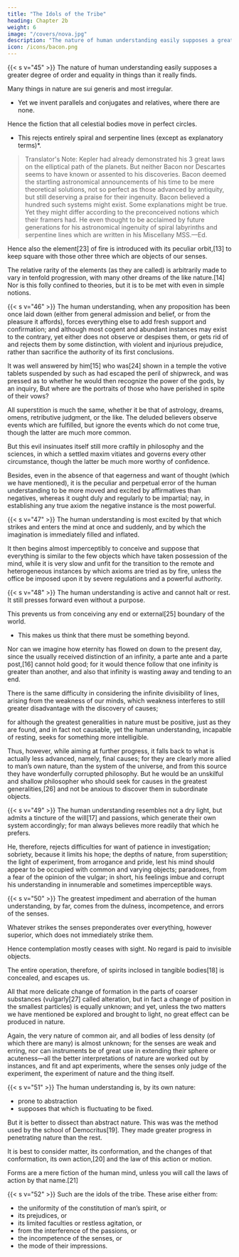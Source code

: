 ```yaml
---
title: "The Idols of the Tribe"
heading: Chapter 2b
weight: 6
image: "/covers/nova.jpg"
description: "The nature of human understanding easily supposes a greater degree of order and equality in things than it really finds"
icon: /icons/bacon.png
---
```



<!-- ## The Idols of the Tribe -->

{{< s v="45" >}} The nature of human understanding easily supposes a greater degree of order and equality in things than it really finds. 

Many things in nature are sui generis and most irregular.
- Yet we invent parallels and conjugates and relatives, where there are none. 

Hence the fiction that all celestial bodies move in perfect circles. 
- This rejects entirely spiral and serpentine lines (except as explanatory terms)*.


> Translator's Note: Kepler had already demonstrated his 3 great laws on the elliptical path of the planets. But neither Bacon nor Descartes seems to have known or assented to his discoveries. Bacon  deemed the startling astronomical announcements of his time to be mere theoretical solutions, not so perfect as those advanced by antiquity, but still deserving a praise for their ingenuity. Bacon believed a hundred such systems might exist. Some explanations might be true. Yet they might differ according to the preconceived notions which their framers had. He even thought to be acclaimed by future generations for his astronomical ingenuity of spiral labyrinths and serpentine lines which are written in his Miscellany MSS.—Ed.

<!-- , and, as Ptolemy had labored by means of epicycles and eccentrics, and Kepler with ellipses, to explain the laws of planetary motion, Bacon thought the mystery would unfold itself quite as philosophically through  -->

Hence also the element[23] of fire is introduced with its peculiar orbit,[13] to keep square with those other three which are objects of our senses. 

The relative rarity of the elements (as they are called) is arbitrarily made to vary in tenfold progression, with many other dreams of the like nature.[14] Nor is this folly confined to theories, but it is to be met with even in simple notions.


{{< s v="46" >}} The human understanding, when any proposition has been once laid down (either from general admission and belief, or from the pleasure it affords), forces everything else to add fresh support and confirmation; and although most cogent and abundant instances may exist to the contrary, yet either does not observe or despises them, or gets rid of and rejects them by some distinction, with violent and injurious prejudice, rather than sacrifice the authority of its first conclusions. 

It was well answered by him[15] who was[24] shown in a temple the votive tablets suspended by such as had escaped the peril of shipwreck, and was pressed as to whether he would then recognize the power of the gods, by an inquiry, But where are the portraits of those who have perished in spite of their vows?

All superstition is much the same, whether it be that of astrology, dreams, omens, retributive judgment, or the like. The deluded believers observe events which are fulfilled, but ignore the events which do not come true, though the latter are much more common.

But this evil insinuates itself still more craftily in philosophy and the sciences, in which a settled maxim vitiates and governs every other circumstance, though the latter be much more worthy of confidence. 

Besides, even in the absence of that eagerness and want of thought (which we have mentioned), it is the peculiar and perpetual error of the human understanding to be more moved and excited by affirmatives than negatives, whereas it ought duly and regularly to be impartial; nay, in establishing any true axiom the negative instance is the most powerful.


{{< s v="47" >}} The human understanding is most excited by that which strikes and enters the mind at once and suddenly, and by which the imagination is immediately filled and inflated. 

It then begins almost imperceptibly to conceive and suppose that everything is similar to the few objects which have taken possession of the mind, while it is very slow and unfit for the transition to the remote and heterogeneous instances by which axioms are tried as by fire, unless the office be imposed upon it by severe regulations and a powerful authority.


{{< s v="48" >}} The human understanding is active and cannot halt or rest. It still presses forward even without a purpose. 

This prevents us from conceiving any end or external[25] boundary of the world.
- This makes us <!--  It seems necessarily to occur to us --> think that there must be something beyond. 

Nor can we imagine how eternity has flowed on down to the present day, since the usually received distinction of an infinity, a parte ante and a parte post,[16] cannot hold good; for it would thence follow that one infinity is greater than another, and also that infinity is wasting away and tending to an end.

There is the same difficulty in considering the infinite divisibility of lines, arising from the weakness of our minds, which weakness interferes to still greater disadvantage with the discovery of causes; 

for although the greatest generalities in nature must be positive, just as they are found, and in fact not causable, yet the human understanding, incapable of resting, seeks for something more intelligible. 

Thus, however, while aiming at further progress, it falls back to what is actually less advanced, namely, final causes; for they are clearly more allied to man’s own nature, than the system of the universe, and from this source they have wonderfully corrupted philosophy. But he would be an unskilful and shallow philosopher who should seek for causes in the greatest generalities,[26] and not be anxious to discover them in subordinate objects.


{{< s v="49" >}} The human understanding resembles not a dry light, but admits a tincture of the will[17] and passions, which generate their own system accordingly; for man always believes more readily that which he prefers.

He, therefore, rejects difficulties for want of patience in investigation; sobriety, because it limits his hope; the depths of nature, from superstition; the light of experiment, from arrogance and pride, lest his mind should appear to be occupied with common and varying objects; paradoxes, from a fear of the opinion of the vulgar; in short, his feelings imbue and corrupt his understanding in innumerable and sometimes imperceptible ways.


{{< s v="50" >}} The greatest impediment and aberration of the human understanding, by far, comes from the dulness, incompetence, and errors of the senses.

Whatever strikes the senses preponderates over everything, however superior, which does not immediately strike them. 

Hence contemplation mostly ceases with sight. No regard is paid to invisible objects.

The entire operation, therefore, of spirits inclosed in tangible bodies[18] is concealed, and escapes us.

All that more delicate change of formation in the parts of coarser substances (vulgarly[27] called alteration, but in fact a change of position in the smallest particles) is equally unknown; and yet, unless the two matters we have mentioned be explored and brought to light, no great effect can be produced in nature. 

Again, the very nature of common air, and all bodies of less density (of which there are many) is almost unknown; for the senses are weak and erring, nor can instruments be of great use in extending their sphere or acuteness—all the better interpretations of nature are worked out by instances, and fit and apt experiments, where the senses only judge of the experiment, the experiment of nature and the thing itself.

{{< s v="51" >}} The human understanding is, by its own nature:
- prone to abstraction
- supposes that which is fluctuating to be fixed. 

But it is better to dissect than abstract nature. This was was the method used by the school of Democritus[19]. They made greater progress in penetrating nature than the rest. 

It is best to consider matter, its conformation, and the changes of that conformation, its own action,[20] and the law of this action or motion. 

Forms are a mere fiction of the human mind, unless you will call the laws of action by that name.[21]


{{< s v="52" >}} Such are the idols of the tribe. These arise either from:
- the uniformity of the constitution of man’s spirit, or
- its prejudices, or
- its limited faculties or restless agitation, or
- from the interference of the passions, or
- the incompetence of the senses, or
- the mode of their impressions.
